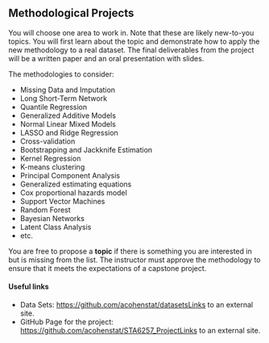 ## Methodological Projects

You will choose one area to work in. Note that these are likely new-to-you topics. You will first learn about the topic and demonstrate how to apply the new methodology to a real dataset. The final deliverables from the project will be a written paper and an oral presentation with slides.

The methodologies to consider:

- Missing Data and Imputation
- Long Short-Term Network
- Quantile Regression
- Generalized Additive Models
- Normal Linear Mixed Models
- LASSO and Ridge Regression
- Cross-validation
- Bootstrapping and Jackknife Estimation
- Kernel Regression
- K-means clustering
- Principal Component Analysis
- Generalized estimating equations
- Cox proportional hazards model
- Support Vector Machines
- Random Forest
- Bayesian Networks
- Latent Class Analysis
- etc.


You are free to propose a **topic** if there is something you are interested in but is missing from the list.  The instructor must approve the methodology to ensure that it meets the expectations of a capstone project.

#### Useful links

- Data Sets: https://github.com/acohenstat/datasetsLinks to an external site.
- GitHub Page for the project: https://github.com/acohenstat/STA6257_ProjectLinks to an external site.
